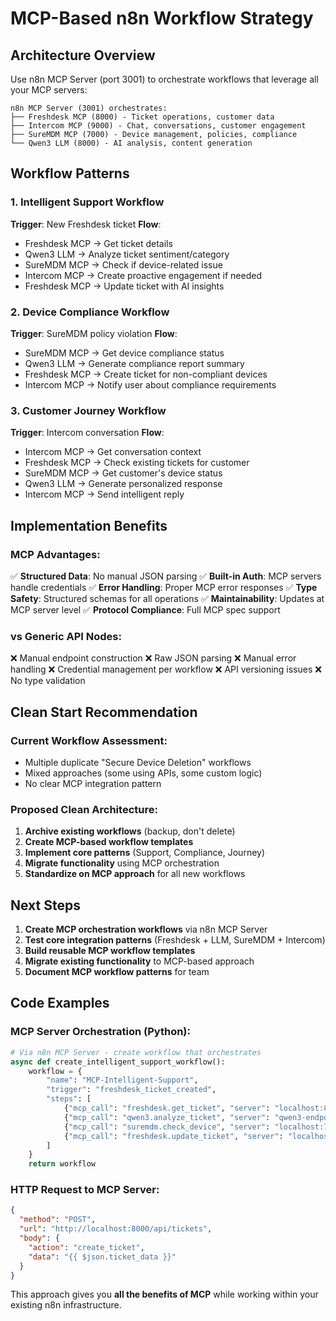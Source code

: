 # MCP-Based n8n Workflow Strategy

## Architecture Overview
Use n8n MCP Server (port 3001) to orchestrate workflows that leverage all your MCP servers:

```
n8n MCP Server (3001) orchestrates:
├── Freshdesk MCP (8000) - Ticket operations, customer data
├── Intercom MCP (9000) - Chat, conversations, customer engagement  
├── SureMDM MCP (7000) - Device management, policies, compliance
└── Qwen3 LLM (8000) - AI analysis, content generation
```

## Workflow Patterns

### 1. Intelligent Support Workflow
**Trigger**: New Freshdesk ticket
**Flow**: 
- Freshdesk MCP → Get ticket details
- Qwen3 LLM → Analyze ticket sentiment/category
- SureMDM MCP → Check if device-related issue
- Intercom MCP → Create proactive engagement if needed
- Freshdesk MCP → Update ticket with AI insights

### 2. Device Compliance Workflow
**Trigger**: SureMDM policy violation
**Flow**:
- SureMDM MCP → Get device compliance status
- Qwen3 LLM → Generate compliance report summary
- Freshdesk MCP → Create ticket for non-compliant devices
- Intercom MCP → Notify user about compliance requirements

### 3. Customer Journey Workflow
**Trigger**: Intercom conversation
**Flow**:
- Intercom MCP → Get conversation context
- Freshdesk MCP → Check existing tickets for customer
- SureMDM MCP → Get customer's device status
- Qwen3 LLM → Generate personalized response
- Intercom MCP → Send intelligent reply

## Implementation Benefits

### MCP Advantages:
✅ **Structured Data**: No manual JSON parsing
✅ **Built-in Auth**: MCP servers handle credentials
✅ **Error Handling**: Proper MCP error responses
✅ **Type Safety**: Structured schemas for all operations
✅ **Maintainability**: Updates at MCP server level
✅ **Protocol Compliance**: Full MCP spec support

### vs Generic API Nodes:
❌ Manual endpoint construction
❌ Raw JSON parsing
❌ Manual error handling
❌ Credential management per workflow
❌ API versioning issues
❌ No type validation

## Clean Start Recommendation

### Current Workflow Assessment:
- Multiple duplicate "Secure Device Deletion" workflows
- Mixed approaches (some using APIs, some custom logic)
- No clear MCP integration pattern

### Proposed Clean Architecture:
1. **Archive existing workflows** (backup, don't delete)
2. **Create MCP-based workflow templates**
3. **Implement core patterns** (Support, Compliance, Journey)
4. **Migrate functionality** using MCP orchestration
5. **Standardize on MCP approach** for all new workflows

## Next Steps

1. **Create MCP orchestration workflows** via n8n MCP Server
2. **Test core integration patterns** (Freshdesk + LLM, SureMDM + Intercom)
3. **Build reusable MCP workflow templates**
4. **Migrate existing functionality** to MCP-based approach
5. **Document MCP workflow patterns** for team

## Code Examples

### MCP Server Orchestration (Python):
```python
# Via n8n MCP Server - create workflow that orchestrates
async def create_intelligent_support_workflow():
    workflow = {
        "name": "MCP-Intelligent-Support",
        "trigger": "freshdesk_ticket_created",
        "steps": [
            {"mcp_call": "freshdesk.get_ticket", "server": "localhost:8000"},
            {"mcp_call": "qwen3.analyze_ticket", "server": "qwen3-endpoint"},
            {"mcp_call": "suremdm.check_device", "server": "localhost:7000"},
            {"mcp_call": "freshdesk.update_ticket", "server": "localhost:8000"}
        ]
    }
    return workflow
```

### HTTP Request to MCP Server:
```json
{
  "method": "POST",
  "url": "http://localhost:8000/api/tickets",
  "body": {
    "action": "create_ticket",
    "data": "{{ $json.ticket_data }}"
  }
}
```

This approach gives you **all the benefits of MCP** while working within your existing n8n infrastructure.
